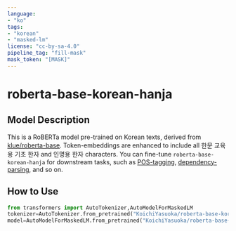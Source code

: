 ```yaml
---
language:
- "ko"
tags:
- "korean"
- "masked-lm"
license: "cc-by-sa-4.0"
pipeline_tag: "fill-mask"
mask_token: "[MASK]"
---
```


# roberta-base-korean-hanja

## Model Description

This is a RoBERTa model pre-trained on Korean texts, derived from [klue/roberta-base](https://huggingface.co/klue/roberta-base). Token-embeddings are enhanced to include all 한문 교육용 기초 한자 and 인명용 한자 characters. You can fine-tune `roberta-base-korean-hanja` for downstream tasks, such as [POS-tagging](https://huggingface.co/KoichiYasuoka/roberta-base-korean-upos), [dependency-parsing](https://huggingface.co/KoichiYasuoka/roberta-base-korean-ud-goeswith), and so on.

## How to Use

```py
from transformers import AutoTokenizer,AutoModelForMaskedLM
tokenizer=AutoTokenizer.from_pretrained("KoichiYasuoka/roberta-base-korean-hanja")
model=AutoModelForMaskedLM.from_pretrained("KoichiYasuoka/roberta-base-korean-hanja")
```

